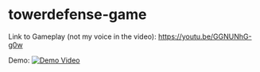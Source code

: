 # towerdefense-game

Link to Gameplay (not my voice in the video): https://youtu.be/GGNUNhG-g0w

Demo:
[![Demo Video](https://img.youtube.com/vi/GGNUNhG-g0w/0.jpg)](https://www.youtube.com/watch?v=GGNUNhG-g0w)
